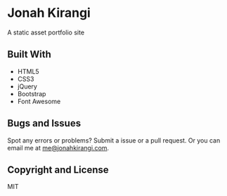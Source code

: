 # Jonah Kirangi

A static asset portfolio site

## Built With

* HTML5
* CSS3
* jQuery
* Bootstrap
* Font Awesome

## Bugs and Issues

Spot any errors or problems? Submit a issue or a pull request. Or you can email me at [me@jonahkirangi.com](mailto:me@jonahkirangi.com).

## Copyright and License

MIT
